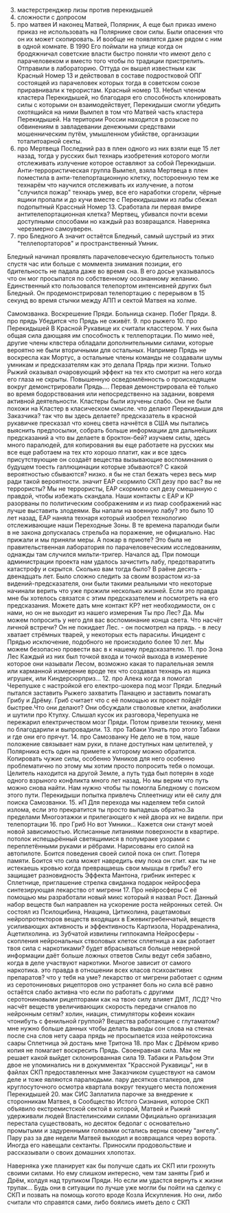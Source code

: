 3. мастерстренджер лизы против перекидышей
4. сложности с допросом
5. про матвея И наконец Матвей, Полярник, А еще был приказ имено приказ не использовать на Полярнике свои силы. Были опасения что он их может скопировать. И вообще не появлятся даже рядом с ним в одной комнате. В 1990 Его поймали на улице когда он бродяжничал советские власти быстро поняли что имеют дело с парачеловеком и вместо того чтобы по традиции пристрелить. Отправили в лабораторию. Оттуда он вышел известным как Красный Номер 13 и действовал в составе подростковой ОПГ состоящей из парачеловек которых тогда в советском союзе приравнивали к терористам. Красный номер 13. Небыл членом кластера Перекидышей, но благодаря его способность клонировать силы с которыми он взаимодействует, Перекидыши смогли убедить охотящийся на ними Вымпел в том что Матвей часть кластера Перекидышей. На територии России находится в розыске по обвинениям в завладевании денежными средствами мошенническим путём, умышленном убийстве, организации тоталитоарной секты.
6. про Мертвеца Последний раз в плен одного из них взяли еще 15 лет назад, тогда у русских был технарь изобретения которого могли отслеживать излучение которое оставляют за собой Перекидыши. Анти-террористическая группа Вымпел, взяла Мертвеца в плен поместила в анти-телепортационную клетку, постороенную тем же технарём что научился отслеживать их излучение, а потом "случился пожар" технарь умер, все его наработки сгорели, чёрные ящики пропали и до кучи вместе с Перекидышами из лабы сбежал подопытный Крассный Номер 13. 
Сработала ли первая вмире антителепортационная клетка?
Мертвец, убивался почти всеми доступными способами но каждый раз возвращался. Наверняка черезмерно самоуверен.
7. про Бледного А значит остаётся Бледный, самый шустрый из этих "теллепортаторов" и пространственный Умник.

Бледный начинал проявлять парачеловеческую бдительность только спустя час или больше с моммента знимания позиции, его бдительность не падала даже во время сна. В его досье указывалось что он мог просыпатся по собственному осознанному желанию. Единственный кто пользовался телепортом интенсивней других был Бледный. Он продемонстрировал телепортацию с перерывом в 15 секунд во время стычки между АПП и сектой Матвея на холме.

Самомзванка. Воскрешение Пряди. Больница сканер. Побег Пряди.
8. про прядь Убедится что Прядь не оживёт.
9. про рыжего
10. про Перекидышей В Красной Рукавице их считали класстером. У них была общая сила дающаяя им способность к теллепортации. По мимо неё, другие члены клвстера обладали дополнительными силами, которые вероятно не были вторичными для остальных. Например Прядь не воскресла как Мортус, а остальные члены команды не создавали шумы умникам и предсказателям как это делала Прядь при жизни. Только Рыжий оказывал очаровующий эффект на тех кто смотрит на него когда его глаза не скрыты. Повышенную осведомлённость о происходящем вокруг демонстрировали Прядь.... Первая демонстрировала её только во время бодорствования или непосредственно на задании, вовремя активной деятельности.  Кластеры были изучены слабо. Они не были похожи на Кластер в класическом смысле. 
что делают Перекидыши для Заказчика? так что вы здесь делаете?
предсказатель в красной рукавичке пресказал что конец света начнётся в США
мы пытались выяснить предпосылки, собрать больше информации для дальнейших предсказаний
а что вы делаете в броктон-бей?	изучаем силы, здесь много паралюдей, для копирования
вы еще работаете на русских	мы все еще работаем на тех кто хорошо платит, как и все здесь присутствующие
он создаёт вещества вызывающие воспоминания о будущем
тоесть галлюцинации которые збываются? С какой вероятностью сбываются?
низко. я бы не стал бежать через весь мир ради такой вероятности.
значит ЕАР скормило СКП дезу про вас? вы не террористы?
Мы не террористы, ЕАР скормило скп дезу смешанную с правдой, чтобы избежать скандала. Наши контакты с ЕАР и КР разорваны по политическим соображениям и из пиар соображений нас лучше выставить злодеями.
Вы напали на военную лабу?
	это было 10 лет назад, ЕАР наняла технаря который изобрел технологию отслеживающие наши Переходные Зоны. В те времена паралюди были в не закона допускалась стрельба на поражение, не официально. Нас прижали и мы приняли меры.
	А пожар в приюте?
	Это была не правительственная лаборатория по парачеловеческим исследованиям, однажды там случился мильти-тригер. Начался ад. При помощи администрации проекта нам удалось зачистить лабу, предотваратить катастрофу и скрытся.
	Сколько вам тогда было?
	В раёне десять - двенадцать лет. Было сложно следить за своим возрастом из-за видений-предсказателя, они были такими реальными что некоторые начинали верить что уже прожили несколько жизней.
	Если это правда мне бы хотелось связатся с этим предсказателем и посмотреть на его предсказания. Можете дать мне контакт КР?
	нет необходимости, он с нами, но он не выходит из нашего измерения
	Ты про Лес?
	Да. Мы можем попросить у него для вас воспоминание конца света.
	Что насчёт личной встречи?
	Он не покидает Лес. - он посмотрел на прядь. - в лесу хватает стрёмных тварей, у некоторых есть парасилы. Инцидент с Прядью исключение, подобного не происходило более 10 лет. Мы можем безопасно провести вас в к нашему предсказателю.
11. про Зона Лес Каждый из них был точкой входа и точкой выхода в измерение которое они называли Лесом, возможно какая то паралельная земля или карманной измерение вроде тех что создавал технарь из ящика игрушек, или Киндерсюрприз...
12. про Алека когда я помогал Черепушке с настройкой его електро-шокера под мозг Пряди. Бледный пытался заставить Рыжего захватить Панацею и заставить помагать Грибу и Дрёму. Гриб считает что с её помощью их проект пойдёт быстрее.Что они делают? Они обсуждали стволовые клетки, анаболики и шутили про Ктулху. Слышал кусок их разговора,Черепушка не пережарил електричеством мозг Пряди. Потом привезли технику, меня по благодарили и выпровадили.
13. про Табаки  Узнать про этого Табаки и где они его прячут.
14. про Самозванку Не дело не в том, наше положение связывает нам руки, в плане доступных нам целителей, у Полярника есть один на примете к которому можно обратится. Копировать чужие силы, особенно Умников для него особенно проблематично по этому мы хотим просто попросить тебя о помощи. Целитель находится на другой Земле, а путь туда был потерян в ходе одного взрыного конфликта много лет назад. Но мы верим что путь можно снова найти. Нам нужно чтобы ты помогла Бледному с поиском этого пути.
Перекидыши попытка привлечь Сплеетницу или её силу для поиска Самозванки.
15. иП Для перехода мы наделяем тебя силой излома, если это прекратится ты просто выпадешь обратно.За пределами Многоэтажки и прилегающего к ней двора их не видели. при телепортации
16. про Гриб  Но вот Умники... Кажется они станут моей новой зависимостью.
Исписанные литаниями поверхности в квартире.
потолок испещьрённый светящимися в полумраке узорами с переплетёнными руками и рёбрами. Нарисованы его силой на автопилоте. Боится поведения своей силой пока он спит. Потеря памяти. Боится что сила может навредить ему пока он спит. как ты не истекаешь кровью когда превращаешь свои мышцы в грибы?
 его защищает разновидность Эффекта Мантона, грибник интерес к Сплетнице, приглашение стрелка свиданка подарок нейросфера синтезирующая лекарство от мигрени
17.  Про нейросферы
С её помощью мы разработали новый микс который я назвал Рост. Данный набор веществ был направлен на ускорение роста нейронных сетей. Он состоял из Псилоцибина, Ниацина, Цитиколина, рацетамовых нейропротекторов веществ входящих в Ежевикгребенчатый, веществ усиливающих активность и эффективность Картизола, Норадреналина, Ацетилхолина.
из Зубчатой извилины гиппокампа Нейросферы - скопления нейрональных стволовых клеток
сплетница а как работает твоя сила с наркотиками? 
 будет вбрасываться больше неверной информации даёт больше ложных ответов
 Силы ведут себя забавно, когда в деле участвуют наркотики. Многое зависит от самого наркотика.
это правда в отношении всех класов психоактивнх препаратов?
что у тебя на уме?
лекарство от мигрени работает с одним из серотониновых рицепторов
оно устраняет боль
но сила всё равно остаётся слабо активна
что если по работать с другими серотониновыми рицепторами
как на твою силу влияет ДМТ, ЛСД?
Что насчёт веществ увеличивающих скорость передачи сгналов по нейронным сетям?
холин, ниацин, стимуляторы кофеин кокаин чтонибуть с фенильной группой? Вещества работающие с глутаматом?
мне нужно больше данных чтобы делать выводы
сон слова на стенах после сна слов нету
	саара прядь не просыпается изза нейротоксина саары
Сплетница эй достань мне Тритона
18. про Мак с Дрёмом криво копия не помагает воскресить Прядь. Своенравная сила. Мак не решает какой выйдет склонированная сила
19.  Табаки и Ральфом Эти двое не упоминались ни в докумментах "Крассной Рукавицы", ни в файлах СКП предоставленных мне Заказчиком  существуют на самом деле и тоже являются паралюдьми. пару десятков сталкеров, для круглосуточного осмотра квартала вокруг текущего места положения Перекидышей
20.  мак СИС Заплатила парочке за внедрение к сторонникам Матвея, в Сообщество Истого Сизнания, которое СКП объявило екстремистской сектой в которой, Матвей и Рыжий удерживали людей Властелинскими силами Официально организация перестала существовать, но десяток бедолаг с основательно промытыми и задуренными головами остались верны своему "ангелу". Пару раз за две недели Матвей выходил и возвращался через ворота. Иногда его навещали сектанты. Приносили продовольствие и рассказывали о своих домашних хлопотах.






Наверняка уже планирует как бы получше сдать их СКП или грохнуть своими силами.
Но ему слишком интересно, чем там заняты Гриб и Дрём, колдуя над трупиком Пряди. 
Но если им удастся вернуть к жизни трупак... Будь они в ситуации по лучше уже могли бы пойти на сделку с СКП и позвать на помощь когото вроде Козла Искупления. Но они, либо считали что справятся сами, либо боялись иметь дело с СКП